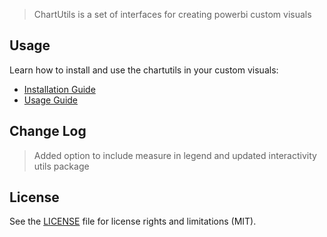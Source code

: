 > ChartUtils is a set of interfaces for creating powerbi custom visuals

## Usage
Learn how to install and use the chartutils in your custom visuals:
* [Installation Guide](https://github.com/maqsoftware/RingChart/tree/master/packages/maq-visuals-legend-chartutils/docs/usage/installation-guide.md)
* [Usage Guide](https://github.com/maqsoftware/RingChart/tree/master/packages/maq-visuals-legend-chartutils/docs/usage/usage-guide.md)

## Change Log
> Added option to include measure in legend and updated interactivity utils package

## License
See the [LICENSE](./LICENSE) file for license rights and limitations (MIT).
